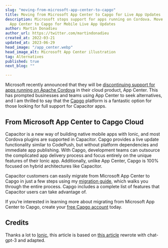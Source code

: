 ```yaml
---
slug: "moving-from-microsoft-app-center-to-capgo"
title: Moving from Microsoft App Center to Capgo for Live App Updates
description: Microsoft stops support for apps running on Cordova. Move from Microsoft
  App Center to Capgo for Mobile Live App Updates
author: Martin Donadieu
author_url: https://twitter.com/martindonadieu
created_at: 2022-03-21
updated_at: 2023-06-29
head_image: "/app_center.webp"
head_image_alt: Microsoft App Center illustration
tag: Alternatives
published: true
next_blog: ""

---
```

Microsoft recently announced that they will be [discontinuing support for apps running on Apache Cordova](https://devblogs.microsoft.com/appcenter/announcing-apache-cordova-retirement/) in their cloud product, App Center. This has prompted businesses and teams using App Center to seek alternatives, and I am thrilled to say that the [Capgo](https://capgo.app) platform is a fantastic option for those looking for full support for Capacitor apps.

## From Microsoft App Center to Capgo Cloud

Capacitor is a new way of building native mobile apps with Ionic, and most Cordova plugins are supported in Capacitor. Capgo provides a live update functionality similar to CodePush, but without platform dependencies and immediate app publishing. With Capgo, development teams can outsource the complicated app delivery process and focus entirely on the unique features of their Ionic app. Additionally, unlike App Center, Capgo is 100% focused on hybrid architectures like Capacitor.

Capacitor customers can easily migrate from Microsoft App Center to Capgo in just a few steps using my [migration guide](https://capgo.app/blog/appcenter-migration), which walks you through the entire process. Capgo includes a complete list of features that Capacitor users can take advantage of.

If you’re interested in learning more about migrating from Microsoft App Center to Capgo, create your [free Capgo account](/register/) today.

## Credits

Thanks a lot to [Ionic](https://ionic.com), this article is based on [this article](https://ionic.io/blog/moving-from-microsoft-app-center-to-ionic-appflow) rewrote with chat-gpt-3 and adapted.
